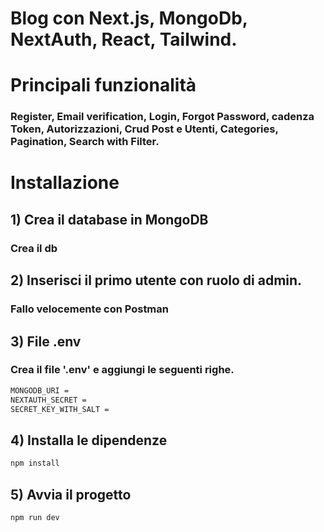#  Blog con Next.js, MongoDb, NextAuth, React, Tailwind.

# Principali funzionalità
### Register, Email verification, Login, Forgot Password, cadenza Token, Autorizzazioni, Crud Post e Utenti, Categories,  Pagination, Search with Filter.

# Installazione

##  1)  Crea il database in MongoDB
### Crea il db 

## 2)  Inserisci il primo utente con ruolo di admin.
### Fallo velocemente con Postman

##  3)  File .env
### Crea il file '.env' e aggiungi le seguenti righe.

```bash
MONGODB_URI =
NEXTAUTH_SECRET =
SECRET_KEY_WITH_SALT = 
```

##  4)  Installa le dipendenze

```bash
npm install
```

##  5)  Avvia il progetto 

```bash
npm run dev
```

